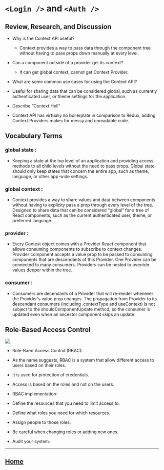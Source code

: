 # `<Login />` and `<Auth />`

## Review, Research, and Discussion


* Why is the Context API useful?
  * Context provides a way to pass data through the component tree without having to pass props down manually at every level. 

  
* Can a component outside of a provider get its context?
  * It can get global context, cannot get Context.Provider.

* What are some common use cases for using the Context API?
 * Useful for sharing data that can be considered global, such as currently authenticated user, or theme settings for the application.

* Describe “Context Hell”
 * Context API has virtually no boilerplate in comparison to Redux, adding Context Providers makes for messy and unreadable code.


## Vocabulary Terms

### global state :
  * Keeping a state at the top level of an application and providing access methods to all child levels without the need to pass props. Global state should only keep states that concern the entire app, such as theme, language, or other app-wide settings.

### global context :
  * Context provides a way to share values and data between components without having to explicity pass a prop through every level of the tree. Designed to share data that can be considered "global" for a tree of React components, such as the current authenticated user, theme, or preferred language.

  ### provider :
  * Every Context object comes with a Provider React component that allows consuming components to subscribe to context changes. Provider component accepts a value prop to be passed to consuming components that are descendants of this Provider. One Provider can be connected to many consumers. Providers can be nested to override values deeper within the tree. 

  ### consumer :
  * Consumers are decendants of a Provider that will re-render whenever the Provider's value prop changes. The propagation from Provider to its descendant consumers (including .contextType and useContext) is not subject to the shouldComponentUpdate method, so the consumer is updated even when an ancestor component skips an update.

## Role-Based Access Control

<img src ="https://docs.oracle.com/cd/E65459_01/admin.1112/e65449/content/images/admin/rbac/rbac_overview.png">

* Role-Baed Access Control (RBAC):
 * As the name suggests, RBAC is a system that allow different access to users based on their roles.
 * It is used for protection of credentials.
 * Access is based on the roles and not on the users.

* RBAC implementation:
 * Define the resources that you need to limit access to.
 * Define what roles you need for which resources.
 * Assign people to those roles.
 * Be careful when changing roles or adding new ones.
 * Audit your system.

*****************************************************************

## [ Home ](https://reem-alqurm.github.io/ReadingNotes/)